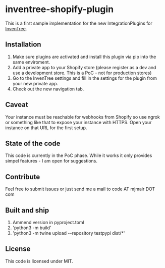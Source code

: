# inventree-shopify-plugin

This is a first sample implementation for the new IntegrationPlugins for [InvenTree]([InvenTree](https://github.com/inventree/InvenTree/)).

## Installation

1. Make sure plugins are activated and install this plugin via pip into the same enviroment.
2. Add a private app to your Shopify store (please register as a dev and use a development store. This is a PoC - not for production stores)
3. Go to the InvenTree settings and fill in the settings for the plugin from your new private app.
4. Check out the new navigation tab.

## Caveat

Your instance must be reachable for webhooks from Shopify so use ngrok or something like that to expose your instance with HTTPS.
Open your instance on that URL for the first setup.

## State of the code

This code is currently in the PoC phase. While it works it only provides simpel features - I am open for suggestions.

## Contribute

Feel free to submit issues or just send me a mail to code AT mjmair DOT com

## Built and ship
1. Ammend version in pyproject.toml
2. 'python3 -m build'
3. 'python3 -m twine upload --repository testpypi dist/*'

## License

This code is licensed under MIT.
